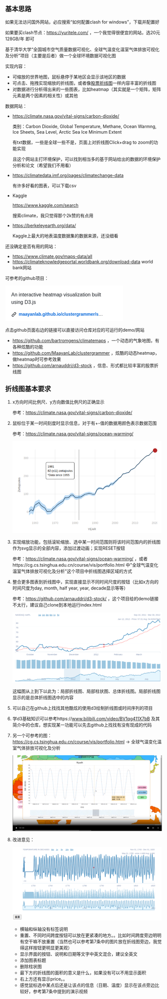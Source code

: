 ## 基本思路

如果无法访问国外网站，必应搜索“如何配置clash for windows”，下载并配置好

如果要买clash节点：https://yuritele.com/ ，一个我觉得很便宜的网站，选20元 128GB/年 即可

基于清华大学“全国城市空气质量数据可视化、全球气温变化温室气体排放可视化及分析”项目（主要是后者）做一个全球环境数据可视化图

实现内容：

- 可缩放的世界地图，鼠标悬停于某地区会显示该地区的数据
- 可点击、拖拽实现缩放的折线图，或者像[股票折线图](https://github.com/arnauddri/d3-stock)一样内容丰富的折线图
- 对数据进行分析得出来的一些图表，比如heatmap（其实就是一个矩阵，矩阵元素是两个因素的相关性）或其他

数据网站：

- https://climate.nasa.gov/vital-signs/carbon-dioxide/

  类别：Carbon Dioxide, Global Temperature, Methane, Ocean Warmng, Ice Sheets, Sea Level, Arctic Sea Ice Minimum Extent

  有txt数据，一些是全球一些不是，页面上对折线图Click+drag to zoom的功能实现

  且这个网站主打环境保护，可以找到相当多的基于网站给出的数据的环境保护分析和论文（希望我们不用看）

- https://climatedata.imf.org/pages/climatechange-data

  有许多好看的图表，可以下载csv

- Kaggle

  https://www.kaggle.com/search

  搜索climate，我只觉得那个2k赞的有点用

- https://berkeleyearth.org/data/

  Kaggle上最大的地表温度数据集的数据来源，还没细看

还没确定是否有用的网站：

- https://www.climate.gov/maps-data/all
- https://climateknowledgeportal.worldbank.org/download-data world bank网站

可参考的github项目：

![image-20231120221810438](md_img/image-20231120221810438.png)

点击github页面右边的链接可以直接访问仓库对应的可运行的demo/网站

- https://github.com/bartromgens/climatemaps ，一个动态的气象地图，有各种炫酷的功能
- https://github.com/MaayanLab/clustergrammer ，炫酷的动态heatmap，做heatmap时可参考效果
- https://github.com/arnauddri/d3-stock ，信息、形式都比较丰富的股票折线图

## 折线图基本要求

1. x方向时间比例尺、y方向数值比例尺的正确显示

   参考：https://climate.nasa.gov/vital-signs/carbon-dioxide/

2. 鼠标位于某一时间刻度时显示信息，对于有+-值的数据用颜色表示数据范围

   参考：https://climate.nasa.gov/vital-signs/ocean-warming/

   ![image-20231124213318341](md_img/image-20231124213318341.png)

3. 实现缩放功能，包括滚轮缩放、选中某一时间范围则将该时间范围内的折线图作为svg显示的全部内容，添加过渡动画；实现RESET按钮

   参考：https://climate.nasa.gov/vital-signs/ocean-warming/ ，或者https://cg.cs.tsinghua.edu.cn/course/vis/portfolio.html 中"全球气温变化温室气体排放可视化及分析"这个项目中折线图选择区域的方式

4. 整合更多图表到折线图中，实现直接显示不同时间尺度的按钮（比如x方向的时间尺度为day, month, half year, year, decade显示等等）

   参考：https://github.com/arnauddri/d3-stock/ ，这个项目给的demo链接不太行，建议自己clone到本地运行index.html

   ![image-20231124213112986](md_img/image-20231124213112986.png)

   这幅图从上到下以此为：局部折线图、局部柱状图、总体折线图。局部折线图显示的是总体折线图选中的内容

5. 可以自己在github上找找其他酷炫的使用d3绘制折线图或时间序列的项目

6. 学d3基础知识可以参考https://www.bilibili.com/video/BV1qg411X7bB 及其简介中的仓库，想实现某一功能可以先去github上找找有没有现成的代码

7. 另一个可参考的图：https://cg.cs.tsinghua.edu.cn/course/vis/portfolio.html -> 全球气温变化温室气体排放可视化及分析

   ![image-20231204174241252](md_img/image-20231204174241252.png)

8. 改进意见：

   ![image-20231204174514154](md_img/image-20231204174514154.png)

   - 横轴和纵轴没有标签说明
   - 重置、不同时间跨度按钮可以放在更紧凑的地方。。比如时间跨度旁边明明有空干嘛不放重置（当然也可以参考第7条中的图片放在折线图旁边，我觉得这样按钮更明显更美观）
   - 显示界面的按钮、说明和日期等文字中英文混合，建议全英文
   - 添加图表标题
   - 删除柱状图
   - 最下方的折线图的面积的意义是什么，如果没有可以不用显示面积
   - 右上方还有显示price。。
   - 感觉鼠标选中某点后还是让该点的信息（日期、温度）显示在该点旁边比较好，参考第7条中提到的演示视频

